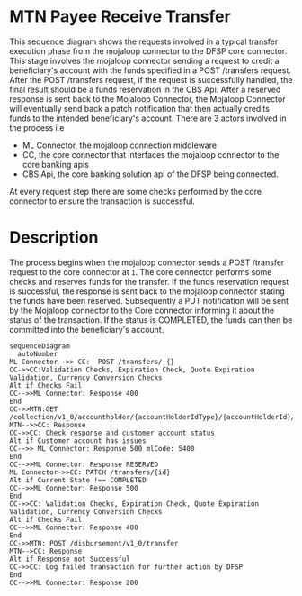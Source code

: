 # MTN Payee Receive Transfer
This sequence diagram shows the requests involved in a typical transfer execution phase from the mojaloop connector to the DFSP core connector. This stage involves the mojaloop connector sending a request to credit a beneficiary's account with the funds specified in a POST /transfers request. After the POST /transfers request, if the request is successfully handled, the final result should be a funds reservation in the CBS Api. After a reserved response is sent back to the Mojaloop Connector, the Mojaloop Connector will eventually send back a patch notification that then actually credits funds to the intended beneficiary's account. There are 3 actors involved in the process i.e
- ML Connector, the mojaloop connection middleware
- CC, the core connector that interfaces the mojaloop connector to the core banking apis
- CBS Api, the core banking solution api of the DFSP being connected.

At every request step there are some checks performed by the core connector to ensure the transaction is successful.


# Description
The process begins when the mojaloop connector sends a POST /transfer request to the core connector at `1`. The core connector performs some checks and reserves funds for the transfer. If the funds reservation request is successful, the response is sent back to the mojaloop connector stating the funds have been reserved. Subsequently a PUT notification will be sent by the Mojaloop connector to the Core connector informing it about the status of the transaction. If the status is COMPLETED, the funds can then be committed into the beneficiary's account.

```mermaid
sequenceDiagram
  autoNumber
ML Connector ->> CC:  POST /transfers/ {}
CC->>CC:Validation Checks, Expiration Check, Quote Expiration Validation, Currency Conversion Checks
Alt if Checks Fail
CC-->>ML Connector: Response 400
End
CC->>MTN:GET /collection/v1_0/accountholder/{accountHolderIdType}/{accountHolderId}/basicuserinfo
MTN-->>CC: Response
CC->>CC: Check response and customer account status 
Alt if Customer account has issues 
CC-->> ML Connector: Response 500 mlCode: 5400
End
CC-->>ML Connector: Response RESERVED
ML Connector->>CC: PATCH /transfers/{id}
Alt if Current State !== COMPLETED
CC-->>ML Connector: Response 500
End
CC->>CC: Validation Checks, Expiration Check, Quote Expiration Validation, Currency Conversion Checks
Alt if Checks Fail
CC-->>ML Connector: Response 400
End
CC->>MTN: POST /disbursement/v1_0/transfer
MTN-->CC: Response
Alt if Response not Successful
CC->>CC: Log failed transaction for further action by DFSP
End
CC-->>ML Connector: Response 200

```
